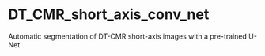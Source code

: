 # DT_CMR_short_axis_conv_net
Automatic segmentation of DT-CMR short-axis images with a pre-trained U-Net
